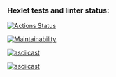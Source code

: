 ### Hexlet tests and linter status:
[![Actions Status](https://github.com/instatrav18/fullstack-javascript-project-44/actions/workflows/hexlet-check.yml/badge.svg)](https://github.com/instatrav18/fullstack-javascript-project-44/actions)

[![Maintainability](https://api.codeclimate.com/v1/badges/478f7d7a2ac1aab4c5e4/maintainability)](https://codeclimate.com/github/instatrav18/fullstack-javascript-project-44/maintainability)

[![asciicast](https://asciinema.org/a/x6DqSBwsz6Y3Mx3iEQDcdWN7Z.svg)](https://asciinema.org/a/x6DqSBwsz6Y3Mx3iEQDcdWN7Z)

[![asciicast](https://asciinema.org/a/dVHAoMP72LpCAoP4JCxq4Jxru.svg)](https://asciinema.org/a/dVHAoMP72LpCAoP4JCxq4Jxru)
